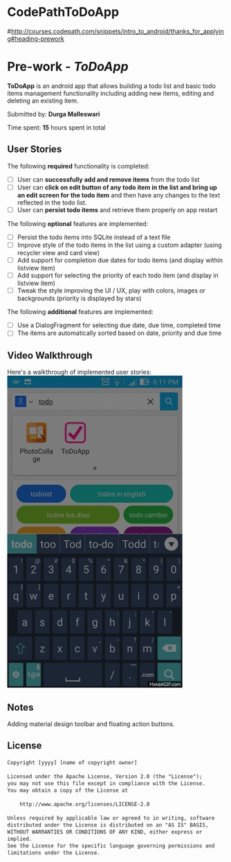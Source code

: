 # CodePathToDoApp
#http://courses.codepath.com/snippets/intro_to_android/thanks_for_applying#heading-prework

# Pre-work - *ToDoApp*
**ToDoApp** is an android app that allows building a todo list and basic todo items management functionality including adding new items, editing and deleting an existing item.

Submitted by: **Durga Malleswari**

Time spent: **15** hours spent in total

## User Stories

The following **required** functionality is completed:

* [ ] User can **successfully add and remove items** from the todo list
* [ ] User can **click on edit button of any todo item in the list and bring up an edit screen for the todo item** and then have any changes to the text reflected in the todo list.
* [ ] User can **persist todo items** and retrieve them properly on app restart

The following **optional** features are implemented:

* [ ] Persist the todo items into SQLite instead of a text file
* [ ] Improve style of the todo items in the list using a custom adapter (using recycler view and card view)
* [ ] Add support for completion due dates for todo items (and display within listview item)
* [ ] Add support for selecting the priority of each todo item (and display in listview item)
* [ ] Tweak the style improving the UI / UX, play with colors, images or backgrounds (priority is displayed by stars)

The following **additional** features are implemented:
* [ ] Use a DialogFragment for selecting due date, due time, completed time
* [ ] The items are automatically sorted based on date, priority and due time

## Video Walkthrough 

Here's a walkthrough of implemented user stories:
<img src='/Todo_App.gif' title='Video Walkthrough' width='' alt='Video Walkthrough' />


## Notes

Adding material design toolbar and floating action buttons.

## License

    Copyright [yyyy] [name of copyright owner]

    Licensed under the Apache License, Version 2.0 (the "License");
    you may not use this file except in compliance with the License.
    You may obtain a copy of the License at

        http://www.apache.org/licenses/LICENSE-2.0

    Unless required by applicable law or agreed to in writing, software
    distributed under the License is distributed on an "AS IS" BASIS,
    WITHOUT WARRANTIES OR CONDITIONS OF ANY KIND, either express or implied.
    See the License for the specific language governing permissions and
    limitations under the License.
